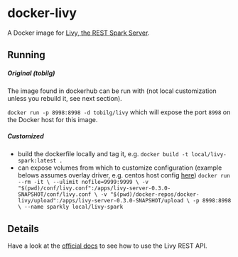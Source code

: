 # docker-livy
A Docker image for [Livy, the REST Spark Server](https://github.com/cloudera/livy).

## Running 

##### Original (tobilg)
The image found in dockerhub can be run with (not local customization unless you rebuild it, see next section). 

`docker run -p 8998:8998 -d tobilg/livy`
which will expose the port `8998` on the Docker host for this image.

##### Customized
- build the dockerfile locally and tag it, e.g. `docker build -t local/livy-spark:latest .`
- can expose volumes from which to customize configuration (example belows assumes overlay driver, e.g. centos host config [here](https://gist.github.com/cpswan/4dd60dd3b000a514f6bf))
`docker run --rm -it \
  --ulimit nofile=9999:9999 \
  -v "$(pwd)/conf/livy.conf":/apps/livy-server-0.3.0-SNAPSHOT/conf/livy.conf \
  -v "$(pwd)/docker-repos/docker-livy/upload":/apps/livy-server-0.3.0-SNAPSHOT/upload \
  -p 8998:8998 \
  --name sparkly local/livy-spark`

## Details

Have a look at the [official docs](https://github.com/cloudera/livy#rest-api) to see how to use the Livy REST API.
